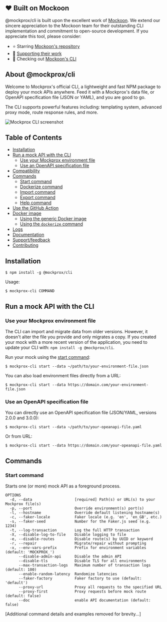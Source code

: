 ## ❤️ Built on Mockoon

@mockprox/cli is built upon the excellent work of [Mockoon](https://mockoon.com). We extend our sincere appreciation to the Mockoon team for their outstanding CLI implementation and commitment to open-source development. If you appreciate this tool, please consider:

- ⭐ Starring [Mockoon's repository](https://github.com/mockoon/mockoon)
- 💝 [Supporting their work](https://github.com/sponsors/mockoon)
- 🌟 Checking out [Mockoon's CLI](https://github.com/mockoon/mockoon/tree/main/packages/cli)

## About @mockprox/cli

Welcome to Mockprox's official CLI, a lightweight and fast NPM package to deploy your mock APIs anywhere.
Feed it with a Mockprox's data file, or OpenAPI specification file (JSON or YAML), and you are good to go.

The CLI supports powerful features including: templating system, advanced proxy mode, route response rules, and more.

![Mockprox CLI screenshot](https://mockoon.com/images/cli-hero-repo.png)

## Table of Contents

- [Installation](#installation)
- [Run a mock API with the CLI](#run-a-mock-api-with-the-cli)
  - [Use your Mockprox environment file](#use-your-mockprox-environment-file)
  - [Use an OpenAPI specification file](#use-an-openapi-specification-file)
- [Compatibility](#compatibility)
- [Commands](#commands)
  - [Start command](#start-command)
  - [Dockerize command](#dockerize-command)
  - [Import command](#import-command)
  - [Export command](#export-command)
  - [Help command](#help-command)
- [Use the GitHub Action](#use-the-github-action)
- [Docker image](#docker-image)
  - [Using the generic Docker image](#using-the-generic-docker-image)
  - [Using the `dockerize` command](#using-the-dockerize-command)
- [Logs](#logs)
- [Documentation](#documentation)
- [Support/feedback](#supportfeedback)
- [Contributing](#contributing)

## Installation

```sh-session
$ npm install -g @mockprox/cli
```

Usage:

```sh-session
$ mockprox-cli COMMAND
```

## Run a mock API with the CLI

### Use your Mockprox environment file

The CLI can import and migrate data from older versions. However, it doesn't alter the file you provide and only migrates a copy. If you created your mock with a more recent version of the application, you need to update your CLI with: `npm install -g @mockprox/cli`.

Run your mock using the [start command](#start-command):

```sh-sessions
$ mockprox-cli start --data ~/path/to/your-environment-file.json
```

You can also load environment files directly from a URL:

```sh-sessions
$ mockprox-cli start --data https://domain.com/your-environment-file.json
```

### Use an OpenAPI specification file

You can directly use an OpenAPI specification file (JSON/YAML, versions 2.0.0 and 3.0.0):

```sh-sessions
$ mockprox-cli start --data ~/path/to/your-opeanapi-file.yaml
```

Or from URL:

```sh-sessions
$ mockprox-cli start --data https://domain.com/your-opeanapi-file.yaml
```

## Commands

### Start command

Starts one (or more) mock API as a foreground process.

```
OPTIONS
  -d, --data                   [required] Path(s) or URL(s) to your Mockprox file(s)
  -p, --port                   Override environment(s) port(s)
  -l, --hostname               Override default listening hostname(s)
  -c, --faker-locale           Faker locale (e.g. 'en', 'en_GB', etc.)
  -s, --faker-seed             Number for the Faker.js seed (e.g. 1234)
  -t, --log-transaction        Log the full HTTP transaction
  -X, --disable-log-to-file    Disable logging to file
  -e, --disable-routes         Disable route(s) by UUID or keyword
  -r, --repair                 Migrate/repair without prompting
  -x, --env-vars-prefix        Prefix for environment variables (default: 'MOCKPROX_')
      --disable-admin-api      Disable the admin API
      --disable-tls            Disable TLS for all environments
      --max-transaction-logs   Maximum number of transaction logs (default: 100)
      --enable-random-latency  Randomize latencies
      --faker-factory          Faker factory to use (default: 'default')
      --proxy-url              Proxy all requests to the specified URL
      --proxy-first            Proxy requests before mock route (default: false)
      --doc                    enable API documentation (default: false)
```

[Additional command details and examples removed for brevity...]

